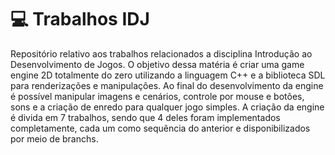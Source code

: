 # :computer: Trabalhos IDJ

Repositório relativo aos trabalhos relacionados a disciplina Introdução ao Desenvolvimento de Jogos. O objetivo dessa matéria é criar uma game engine 2D totalmente do zero utilizando a linguagem C++ e a biblioteca SDL para renderizações e manipulações. Ao final do desenvolvimento da engine é possível manipular imagens e cenários, controle por mouse e botões, sons e a criação de enredo para qualquer jogo simples. A criação da engine é divida em 7 trabalhos,
sendo que 4 deles foram implementados completamente, cada um como sequência do anterior e disponibilizados por meio de branchs.
